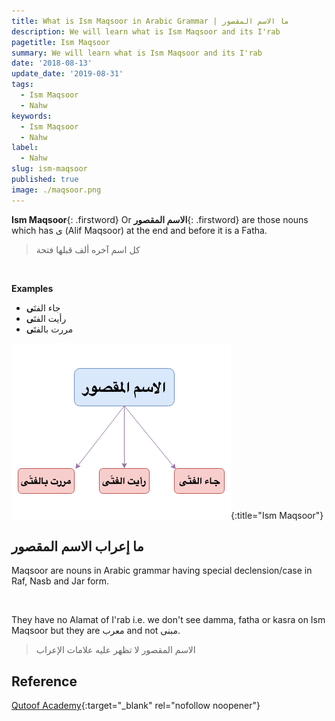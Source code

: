 ```yaml
---
title: What is Ism Maqsoor in Arabic Grammar | ما الاسم المقصور
description: We will learn what is Ism Maqsoor and its I'rab
pagetitle: Ism Maqsoor
summary: We will learn what is Ism Maqsoor and its I'rab
date: '2018-08-13'
update_date: '2019-08-31'
tags:
  - Ism Maqsoor
  - Nahw
keywords:
  - Ism Maqsoor
  - Nahw
label:
  - Nahw
slug: ism-maqsoor
published: true
image: ./maqsoor.png
---
```


**Ism Maqsoor**{: .firstword} Or **الاسم المقصور**{: .firstword} are those nouns which has ى (Alif Maqsoor)  at the end and before it is a Fatha.

> كل اسم آخره ألف قبلها فتحة

<br/>

**Examples**
- جاء الفتَ**ى**
- رأيت الفتَ**ى** 
- مررت بالفتَ**ى**

![Ism Maqsoor](./maqsoor.png){:title="Ism Maqsoor"}

## ما إعراب الاسم المقصور
Maqsoor are nouns in Arabic grammar having special declension/case in Raf, Nasb and Jar form. 

<br/>

They have no Alamat of I'rab i.e. we don't see damma, fatha or kasra on Ism Maqsoor but they are معرب and not مبنی.  
> الاسم المقصور لا تظهر عليه علامات الإعراب

## Reference
[Qutoof Academy](https://www.qutoofacademy.com/){:target="_blank" rel="nofollow noopener"}